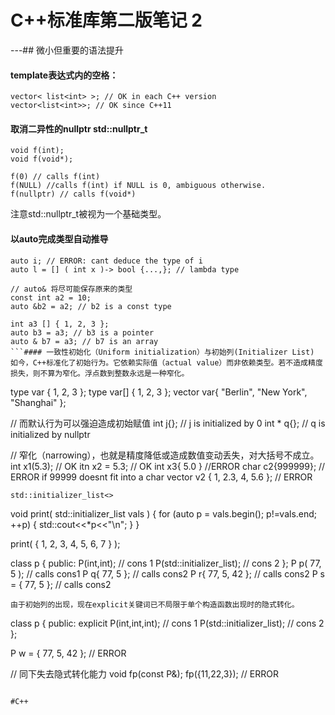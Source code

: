 # C++标准库第二版笔记 2
---## 微小但重要的语法提升
#### template表达式内的空格：
```
vector< list<int> >; // OK in each C++ version
vector<list<int>>; // OK since C++11
```

#### 取消二异性的nullptr std::nullptr_t
```
void f(int);
void f(void*);

f(0) // calls f(int)
f(NULL) //calls f(int) if NULL is 0, ambiguous otherwise.
f(nullptr) // calls f(void*)
```
注意std::nullptr_t被视为一个基础类型。

#### 以auto完成类型自动推导
```
auto i; // ERROR: cant deduce the type of i
auto l = [] ( int x )-> bool {...,}; // lambda type

// auto& 将尽可能保存原来的类型
const int a2 = 10;
auto &b2 = a2; // b2 is a const type

int a3 [] { 1, 2, 3 };
auto b3 = a3; // b3 is a pointer
auto & b7 = a3; // b7 is an array
```#### 一致性初始化（Uniform initialization）与初始列(Initializer List)
如今，C++标准化了初始行为。它依赖实际值（actual value）而非依赖类型。若不造成精度损失，则不算为窄化。浮点数到整数永远是一种窄化。
```
type var { 1, 2, 3 };
type var[] { 1, 2, 3 };
vector<string> var{ "Berlin", "New York", "Shanghai" };

// 而默认行为可以强迫造成初始赋值
int j{}; // j is initialized by 0
int * q{}; // q is initialized by nullptr

// 窄化（narrowing），也就是精度降低或造成数值变动丢失，对大括号不成立。
int x1(5.3); // OK
itn x2 = 5.3; // OK
int x3{ 5.0 } //ERROR
char c2{999999}; // ERROR if 99999 doesnt fit into a char
vector<int> v2 { 1, 2.3, 4, 5.6 }; // ERROR
```
std::initializer_list<>

```
void print( std::initializer_list<int> vals ) {
	for (auto p = vals.begin(); p!=vals.end; ++p) {
		std::cout<<*p<<"\n";
	}
}

print( { 1, 2, 3, 4, 5, 6, 7 } );

class p {
	public:
		P(int,int); // cons 1
		P(std::initializer_list<int>); // cons 2
};
P p( 77, 5 );			// calls cons1
P q{ 77, 5 };			// calls cons2
P r{ 77, 5, 42 };	// calls cons2
P s = { 77, 5 };		// calls cons2
```
由于初始列的出现，现在explicit关键词已不局限于单个构造函数出现时的隐式转化。

```
class p {
	public:
		explicit P(int,int,int); // cons 1
		P(std::initializer_list<int>); // cons 2
};

P w = { 77, 5, 42 }; // ERROR

// 同下失去隐式转化能力
void fp(const P&);
fp({11,22,3}); // ERROR
```

#C++